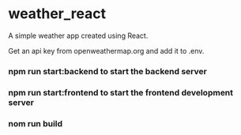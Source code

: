 # weather_react

A simple weather app created using React.

Get an api key from openweathermap.org and add it to .env.

### npm run start:backend to start the backend server
### npm run start:frontend to start the frontend development server

### nom run build 
